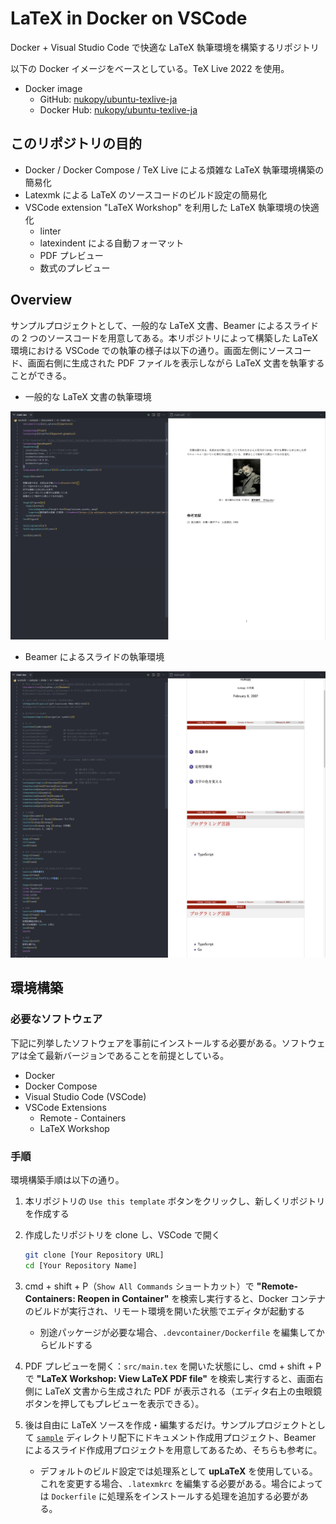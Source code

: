 # LaTeX in Docker on VSCode

Docker + Visual Studio Code で快適な LaTeX 執筆環境を構築するリポジトリ

以下の Docker イメージをベースとしている。TeX Live 2022 を使用。

- Docker image
  - GitHub: [nukopy/ubuntu-texlive-ja](https://github.com/nukopy/ubuntu-texlive-ja)
  - Docker Hub: [nukopy/ubuntu-texlive-ja](https://hub.docker.com/repository/docker/nukopy/ubuntu-texlive-ja)

## このリポジトリの目的

- Docker / Docker Compose / TeX Live による煩雑な LaTeX 執筆環境構築の簡易化
- Latexmk による LaTeX のソースコードのビルド設定の簡易化
- VSCode extension "LaTeX Workshop" を利用した LaTeX 執筆環境の快適化
  - linter
  - latexindent による自動フォーマット
  - PDF プレビュー
  - 数式のプレビュー

## Overview

サンプルプロジェクトとして、一般的な LaTeX 文書、Beamer によるスライドの 2 つのソースコードを用意してある。本リポジトリによって構築した LaTeX 環境における VSCode での執筆の様子は以下の通り。画面左側にソースコード、画面右側に生成された PDF ファイルを表示しながら LaTeX 文書を執筆することができる。

- 一般的な LaTeX 文書の執筆環境

![LaTeX Document](./docs/img/sample-document.png)

- Beamer によるスライドの執筆環境

![Slide with LaTeX and Beamer](./docs/img/sample-slide.png)

## 環境構築

### 必要なソフトウェア

下記に列挙したソフトウェアを事前にインストールする必要がある。ソフトウェアは全て最新バージョンであることを前提としている。

- Docker
- Docker Compose
- Visual Studio Code (VSCode)
- VSCode Extensions
  - Remote - Containers
  - LaTeX Workshop

### 手順

環境構築手順は以下の通り。

1. 本リポジトリの `Use this template` ボタンをクリックし、新しくリポジトリを作成する
2. 作成したリポジトリを clone し、VSCode で開く

   ```sh
   git clone [Your Repository URL]
   cd [Your Repository Name]
   ```

3. cmd + shift + P（`Show All Commands` ショートカット）で **"Remote-Containers: Reopen in Container"** を検索し実行すると、Docker コンテナのビルドが実行され、リモート環境を開いた状態でエディタが起動する
   - 別途パッケージが必要な場合、`.devcontainer/Dockerfile` を編集してからビルドする
4. PDF プレビューを開く：`src/main.tex` を開いた状態にし、cmd + shift + P で **"LaTeX Workshop: View LaTeX PDF file"** を検索し実行すると、画面右側に LaTeX 文書から生成された PDF が表示される（エディタ右上の虫眼鏡ボタンを押してもプレビューを表示できる）。
5. 後は自由に LaTeX ソースを作成・編集するだけ。サンプルプロジェクトとして [`sample`](https://github.com/nukopy/latex-in-docker-on-vscode/tree/master/sample) ディレクトリ配下にドキュメント作成用プロジェクト、Beamer によるスライド作成用プロジェクトを用意してあるため、そちらも参考に。
   - デフォルトのビルド設定では処理系として **upLaTeX** を使用している。これを変更する場合、`.latexmkrc` を編集する必要がある。場合によっては `Dockerfile` に処理系をインストールする処理を追加する必要がある。
